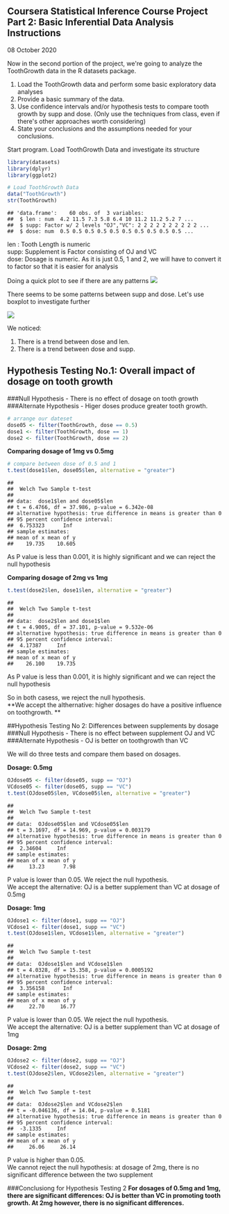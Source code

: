## Coursera Statistical Inference Course Project Part 2: Basic Inferential Data Analysis Instructions
08 October 2020

Now in the second portion of the project, we're going to analyze the ToothGrowth data in the R datasets package.

1. Load the ToothGrowth data and perform some basic exploratory data analyses
2. Provide a basic summary of the data.
3. Use confidence intervals and/or hypothesis tests to compare tooth growth by supp and dose. (Only use the techniques from class, even if there's other approaches worth considering)
4. State your conclusions and the assumptions needed for your conclusions.

Start program.  Load ToothGrowth Data and investigate its structure

```r
library(datasets)
library(dplyr)
library(ggplot2)

# Load ToothGrowth Data
data("ToothGrowth")
str(ToothGrowth)
```

```
## 'data.frame':	60 obs. of  3 variables:
##  $ len : num  4.2 11.5 7.3 5.8 6.4 10 11.2 11.2 5.2 7 ...
##  $ supp: Factor w/ 2 levels "OJ","VC": 2 2 2 2 2 2 2 2 2 2 ...
##  $ dose: num  0.5 0.5 0.5 0.5 0.5 0.5 0.5 0.5 0.5 0.5 ...
```

len : Tooth Length is numeric  
supp: Supplement is Factor consisting of OJ and VC  
dose: Dosage is numeric.  As it is just 0.5, 1 and 2, we will have to convert it to factor so that it is easier for analysis  

Doing a quick plot to see if there are any patterns
![](Project2_files/figure-html/unnamed-chunk-2-1.png)<!-- -->

There seems to be some patterns between supp and dose.  Let's use boxplot to investigate further

![](Project2_files/figure-html/unnamed-chunk-3-1.png)<!-- -->

We noticed:
1. There is a trend between dose and len.  
2. There is a trend between dose and supp.

## Hypothesis Testing No.1: Overall impact of dosage on tooth growth
###Null Hypothesis - There is no effect of dosage on tooth growth
###Alternate Hypothesis - Higer doses produce greater tooth growth. 


```r
# arrange our dateset
dose05 <- filter(ToothGrowth, dose == 0.5)
dose1 <- filter(ToothGrowth, dose == 1)
dose2 <- filter(ToothGrowth, dose == 2)
```
**Comparing dosage of 1mg vs 0.5mg**

```r
# compare between dose of 0.5 and 1
t.test(dose1$len, dose05$len, alternative = "greater")
```

```
## 
## 	Welch Two Sample t-test
## 
## data:  dose1$len and dose05$len
## t = 6.4766, df = 37.986, p-value = 6.342e-08
## alternative hypothesis: true difference in means is greater than 0
## 95 percent confidence interval:
##  6.753323      Inf
## sample estimates:
## mean of x mean of y 
##    19.735    10.605
```
As P value is less than 0.001, it is highly significant and we can reject the null hypothesis

**Comparing dosage of 2mg vs 1mg**

```r
t.test(dose2$len, dose1$len, alternative = "greater")
```

```
## 
## 	Welch Two Sample t-test
## 
## data:  dose2$len and dose1$len
## t = 4.9005, df = 37.101, p-value = 9.532e-06
## alternative hypothesis: true difference in means is greater than 0
## 95 percent confidence interval:
##  4.17387     Inf
## sample estimates:
## mean of x mean of y 
##    26.100    19.735
```
As P value is less than 0.001, it is highly significant and we can reject the null hypothesis

So in both casess, we reject the null hypothesis.  
**We accept the althernative: higher dosages do have a positive influence on toothgrowth. **

##Hypothesis Testing No 2: Differences between supplements by dosage
###Null Hypothesis - There is no effect between supplement OJ and VC
###Alternate Hypothesis - OJ is better on toothgrowth than VC

We will do three tests and compare them based on dosages.

**Dosage: 0.5mg**

```r
OJdose05 <- filter(dose05, supp == "OJ")
VCdose05 <- filter(dose05, supp == "VC")
t.test(OJdose05$len, VCdose05$len, alternative = "greater")
```

```
## 
## 	Welch Two Sample t-test
## 
## data:  OJdose05$len and VCdose05$len
## t = 3.1697, df = 14.969, p-value = 0.003179
## alternative hypothesis: true difference in means is greater than 0
## 95 percent confidence interval:
##  2.34604     Inf
## sample estimates:
## mean of x mean of y 
##     13.23      7.98
```
P value is lower than 0.05.  We reject the null hypothesis.  
We accept the alternative: OJ is a better supplement than VC at dosage of 0.5mg

**Dosage: 1mg**

```r
OJdose1 <- filter(dose1, supp == "OJ")
VCdose1 <- filter(dose1, supp == "VC")
t.test(OJdose1$len, VCdose1$len, alternative = "greater")
```

```
## 
## 	Welch Two Sample t-test
## 
## data:  OJdose1$len and VCdose1$len
## t = 4.0328, df = 15.358, p-value = 0.0005192
## alternative hypothesis: true difference in means is greater than 0
## 95 percent confidence interval:
##  3.356158      Inf
## sample estimates:
## mean of x mean of y 
##     22.70     16.77
```
P value is lower than 0.05.  We reject the null hypothesis.  
We accept the alternative: OJ is a better supplement than VC at dosage of 1mg

**Dosage: 2mg**

```r
OJdose2 <- filter(dose2, supp == "OJ")
VCdose2 <- filter(dose2, supp == "VC")
t.test(OJdose2$len, VCdose2$len, alternative = "greater")
```

```
## 
## 	Welch Two Sample t-test
## 
## data:  OJdose2$len and VCdose2$len
## t = -0.046136, df = 14.04, p-value = 0.5181
## alternative hypothesis: true difference in means is greater than 0
## 95 percent confidence interval:
##  -3.1335     Inf
## sample estimates:
## mean of x mean of y 
##     26.06     26.14
```
P value is higher than 0.05.  
We cannot reject the null hypothesis: at dosage of 2mg, there is no significant difference between the two supplement  

###Conclusiong for Hypothesis Testing 2
**For dosages of 0.5mg and 1mg, there are significant differences: OJ is better than VC in promoting tooth growth.  At 2mg however, there is no significant differences.**


